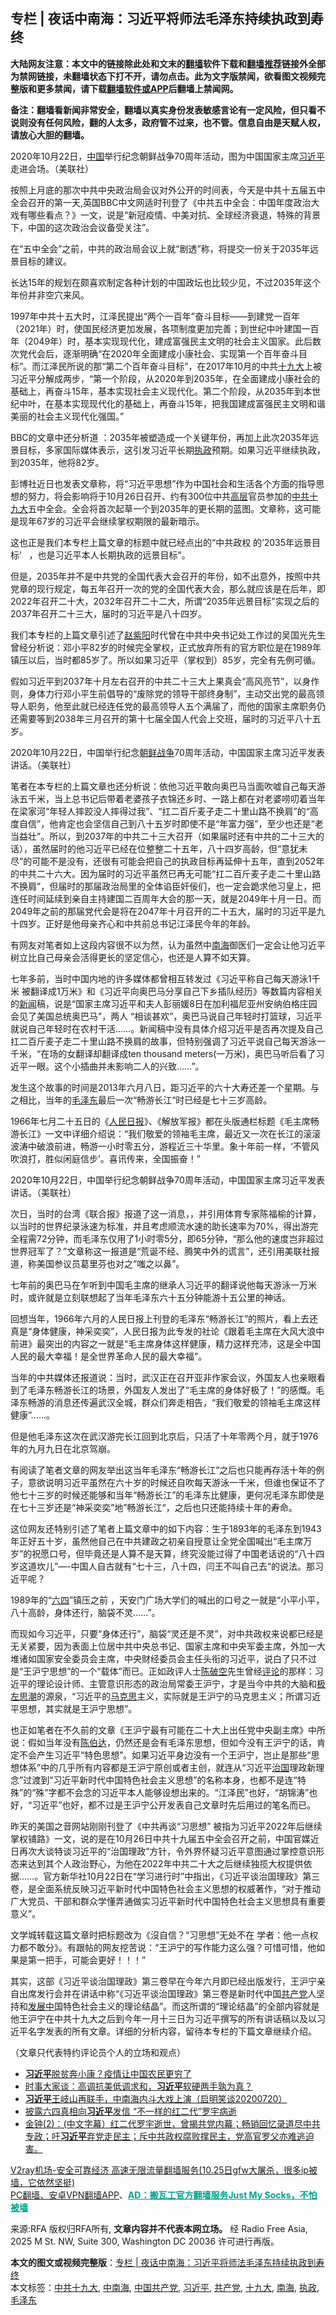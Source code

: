  <h2>专栏 | 夜话中南海：习近平将师法毛泽东持续执政到寿终</h2> <p class="notice"><b>大陆网友注意：本文中的链接除此处和文末的<a href="https://github.com/bannedbook/fanqiang" >翻墙</a>软件下载和<a href="https://github.com/killgcd/justmysocks/blob/master/README.md">翻墙推荐</a>链接外全部为禁网链接，未翻墙状态下打不开，请勿点击。此为文字版禁闻，欲看图文视频完整版和更多禁闻，请下载<a href="https://github.com/bannedbook/fanqiang">翻墙软件或APP</a>后翻墙上禁闻网。</p><p>备注：翻墙看新闻非常安全，翻墙以真实身份发表敏感言论有一定风险，但只看不说则没有任何风险，翻的人太多，政府管不过来，也不管。信息自由是天赋人权，请放心大胆的翻墙。</b></p>  <div class="entry"> <p>2020年10月22日，<span class='wp_keywordlink_affiliate'><a href="https://www.bannedbook.org/" title="中国" target="_blank">中国</a></span>举行纪念朝鲜战争70周年活动，图为中国国家主席<a href="https://www.bannedbook.org/bnews/tag/%e4%b9%a0%e8%bf%91%e5%b9%b3/" class="st_tag internal_tag" rel="tag" title="标签 习近平 下的日志">习近平</a>走进会场。（美联社）</p> <p>按照上月底的那次中共中央政治局会议对外公开的时间表，今天是中共十五届五中全会召开的第一天,英国BBC中文网适时刊登了《中共五中全会：中国年度政治大戏有哪些看点？》一文，说是“新冠疫情、中美对抗、全球经济衰退，特殊的背景下，中国的这次政治会议备受关注”。</p> <p>在“五中全会”之前，中共的政治局会议上就“剧透”称，将提交一份关于2035年远景目标的建议。</p> <p>长达15年的规划在颇喜欢制定各种计划的中国政坛也比较少见，不过2035年这个年份并非空穴来风。</p> <p>1997年中共十五大时，江泽民提出“两个一百年”奋斗目标——到建党一百年（2021年）时，使国民经济更加发展，各项制度更加完善；到世纪中叶建国一百年（2049年）时，基本实现现代化，建成富强民主文明的社会主义国家。此后数次党代会后，逐渐明确“在2020年全面建成小康社会、实现第一个百年奋斗目标”。而江泽民所说的那“第二个百年奋斗目标”，在2017年10月的中共<a href="https://www.bannedbook.org/bnews/tag/%e5%8d%81%e4%b9%9d%e5%a4%a7/" class="st_tag internal_tag" rel="tag" title="标签 十九大 下的日志">十九大</a>上被习近平分解成两步，“第一个阶段，从2020年到2035年，在全面建成小康社会的基础上，再奋斗15年，基本实现社会主义现代化。第二个阶段，从2035年到本世纪中叶，在基本实现现代化的基础上，再奋斗15年，把我国建成富强民主文明和谐美丽的社会主义现代化强国。”</p> <p>BBC的文章中还分析道 ：2035年被塑造成一个关键年份，再加上此次2035年远景目标，多家国际媒体表示，这引发习近平长期<a href="https://www.bannedbook.org/bnews/tag/%E6%89%A7%E6%94%BF/" class="st_tag internal_tag" rel="tag" title="标签 执政 下的日志">执政</a>预期。如果习近平继续执政，到2035年，他将82岁。</p> <p>彭博社近日也发表文章称，将“习近平思想”作为中国社会和生活各个方面的指导思想的努力，将会影响将于10月26日召开、约有300位中共<span class='wp_keywordlink_affiliate'><a href="https://www.bannedbook.org/bnews/ccpdope/" title="中共高层内幕" target="_blank">高层</a></span>官员参加的<a href="https://www.bannedbook.org/bnews/tag/%e4%b8%ad%e5%85%b1%e5%8d%81%e4%b9%9d%e5%a4%a7/" class="st_tag internal_tag" rel="tag" title="标签 中共十九大 下的日志">中共十九大</a>五中全会。全会将首次起草一个到2035年的更长期的蓝图。文章称，这可能是现年67岁的习近平会继续掌权期限的最新暗示。</p> <p>这也正是我们本专栏上篇文章的标题中就已经点出的“中共政权 的‘2035年远景目标’   ，也是习近平本人长期执政的远景目标”。</p>  <p>但是，2035年并不是中共党的全国代表大会召开的年份，如不出意外，按照中共党章的现行规定，每五年召开一次的党的全国代表大会，那么就应该是在后年，即2022年召开二十大，2032年召开二十二大，所谓“2035年远景目标”实现之后的2037年召开二十三大，届时的习近平是八十四岁。</p> <p>我们本专栏的上篇文章引述了<span class='wp_keywordlink'><a href="https://www.bannedbook.org/forum2/topic93.html" title="《改革历程-赵紫阳回忆录》" target="_blank">赵紫阳</a></span>时代曾在中共中央书记处工作过的吴国光先生曾经分析说：邓小平82岁的时候完全掌权，正式放弃所有的官方职位是在1989年镇压以后，当时都85岁了。所以如果习近平（掌权到）85岁，完全有先例可循。</p> <p>假如习近平到2037年十月左右召开的中共二十三大上果真会“高风亮节”，以身作则，身体力行邓小平生前倡导的“废除党的领导干部终身制”，主动交出党的最高领导人职务，他至此就已经连任党的最高领导人五个满届了，而他的国家主席职务仍还需要等到2038年三月召开的第十七届全国人代会上交班，届时的习近平八十五岁。</p> <p>2020年10月22日，中国举行纪念<span class='wp_keywordlink'><a href="https://www.bannedbook.org/forum2/topic1037.html" title="朝鲜战争——李奇微回忆录" target="_blank">朝鲜战争</a></span>70周年活动，中国国家主席习近平发表讲话。（美联社） </p> <p>笔者在本专栏的上篇文章也还分析说：依他习近平敢向奥巴马当面吹嘘自己每天游泳五千米，当上总书记后带着老婆孩子衣锦还乡时、一路上都在对老婆唠叨着当年在梁家河“年轻人摔跤没人摔得过我”、“扛二百斤麦子走二十里山路不换肩”的“高度自信”，他肯定也会坚信自己到八十五岁时即使不是“年富力强”，至少也还是“老当益壮”。所以，到2037年的中共二十三大召开（如果届时还有中共的二十三大的话），虽然届时的他习近平已经在位整整二十五年，八十四岁高龄，但“意犹未尽”的可能不是没有，还很有可能会把自己的执政目标再延伸十五年，直到2052年的中共二十六大。因为届时的习近平虽然已再无可能“扛二百斤麦子走二十里山路不换肩”，但届时的那届政治局里的全体谄臣奸佞们，也一定会跪求他习皇上，把连任时间延续到亲自主持建国二百周年大会的那一天，就是2049年十月一日。而2049年之前的那届党代会是将在2047年十月召开的二十五大，届时的习近平是九十四岁。正好是他母亲齐心和中共前总书记江泽民今年的年龄。</p> <p>有网友对笔者如上这段内容很不以为然，认为虽然中<a href="https://www.bannedbook.org/bnews/tag/%e5%8d%97%e6%b5%b7/" class="st_tag internal_tag" rel="tag" title="标签 南海 下的日志">南海</a>御医们一定会让他习近平树立比自己母亲会活得更长的坚定信心，也还是人算不如天算。</p> <p>七年多前，当时中国内地的许多媒体都曾相互转发过《习近平称自己每天游泳1千米 被翻译成1万米》和《习近平向奥巴马分享自己下乡插队经历》等数篇内容相关的<span class='wp_keywordlink_affiliate'><a href="https://www.bannedbook.org/" title="新闻">新闻</a></span>稿，说是“国家主席习近平和夫人彭丽媛8日在加利福尼亚州安纳伯格庄园会见了美国总统奥巴马”，两人 “相谈甚欢”，奥巴马说自己年轻时打篮球，习近平就说自己年轻时在农村干活……。新闻稿中没有具体介绍习近平是否再次提及自己扛二百斤麦子走二十里山路不换肩的故事，但特别强调了习近平说自己每天游泳一千米，“在场的女翻译却翻译成ten thousand meters(一万米)，奥巴马听后看了习近平一眼。这个小插曲并未影响二人的兴致……”。</p> <p>发生这个故事的时间是2013年六月八日，距习近平的六十大寿还差一个星期。与之相比，当年的<a href="https://www.bannedbook.org/bnews/tag/%e6%af%9b%e6%b3%bd%e4%b8%9c/" class="st_tag internal_tag" rel="tag" title="标签 毛泽东 下的日志">毛泽东</a>最后一次“畅游长江“时已经是七十三岁高龄。</p>  <p>1966年七月二十五日的《<span class='wp_keywordlink'><a href="https://www.bannedbook.org/forum2/topic109.html" title="透视人民日报" target="_blank">人民日报</a></span>》、《解放军报》都在头版通栏标题《毛主席畅游长江》一文中详细介绍说：“我们敬爱的领袖毛主席，最近又一次在长江的滚滚波涛中破浪前进，畅游一小时零五分，游程近三十华里。象十年前一样，‘不管风吹浪打，胜似闲庭信步’。喜讯传来，全国振奋！”</p> <p>2020年10月22日，中国举行纪念朝鲜战争70周年活动，中国国家主席习近平发表讲话。（美联社） </p> <p>次日，当时的台湾《联合报》报道了这一消息，，并引用体育专家陈福榆的计算，以当时的世界纪录泳速为标准，并且考虑顺流水速的助长速率为70%，得出游完全程需72分钟，而毛泽东仅用了1小时零5分，即65分钟，“那么他的速度岂非超过世界冠军了？”文章称这一报道是“荒诞不经、腾笑中外的谎言”，还引用美联社报道，称美国参议员葛里芬也对之“嗤之以鼻”。</p> <p>七年前的奥巴马在乍听到中国毛主席的继承人习近平的翻译说他每天游泳一万米时，或许就是立刻联想起了当年毛泽东六十五分钟能游十五公里的神话。</p> <p>回想当年，1966年六月的人民日报上刊登的毛泽东“畅游长江”的照片，看上去还真是“身体健康，神采奕奕”，人民日报为此专发的社论《跟着毛主席在大风大浪中前进》最突出的内容之一就是“毛主席身体这样健康，精力这样充沛，这是全中国人民的最大幸福！是全世界革命人民的最大幸福”。</p> <p>当年的中共媒体还报道说：当时，武汉正在召开亚非作家会议，外国友人也亲眼看到了毛泽东畅游长江的场景，外国友人发出了“毛主席的身体好极了！”的感慨。毛泽东畅游的消息还传遍武汉全城，群众们奔走相告，“我们敬爱的领袖毛主席这样健康”……。</p> <p>但是他毛泽东这次在武汉游完长江回到北京后，只活了十年零两个月，就于1976年的九月九日在北京驾崩。</p> <p>有阅读了笔者文章的网友举出这当年毛泽东“畅游长江”之后也只能再存活十年的例子，意欲说明习近平虽然在六十岁的时候还自吹每天游泳一千米，但谁也保证不了他七十三岁的时候还能够和当年“畅游长江”的毛泽东比健康，更何况毛泽东即使是在七十三岁还是“神采奕奕”地”畅游长江“，之后也只还能持续十年的寿命。</p>  <p>这位网友还特别引述了笔者上篇文章中的如下内容：生于1893年的毛泽东到1943年正好五十岁，虽然他自己在中共建政之初亲自授意让全党全国喊出“毛主席万岁”的祝愿口号，但毕竟还是人算不是天算，终究没能过得了中国老话说的“八十四岁这道坎儿”&#8212;-中国人自古就有“七十三，八十四，闫王不叫自己去“的说法。那习近平呢？</p> <p>1989年的“<span class='wp_keywordlink'><a href="https://www.bannedbook.org/forum2/topic2509.html" title="《中国六四真相》" target="_blank">六四</a></span>”镇压之前 ，天安门广场大学们的喊出的口号之一就是“小平小平，八十高龄，身体还行，脑袋不灵……”。</p> <p>而现如今习近平，只要“身体还行”，脑袋“灵还是不灵”，对中共政权来说都已经是无关紧要，因为表面上位居中共中央总书记、国家主席和中央军委主席，外加一大堆诸如国家安全委员会主席，中央财经委员会主任头衔的习近平，说白了只不过是“王沪宁思想”的一个“载体”而已。正如政评人士<span class='wp_keywordlink'><a href="https://www.bannedbook.org/forum10/topic353.html" title="陈破空" target="_blank">陈破空</a></span>先生曾经<span class='wp_keywordlink_affiliate'><a href="https://www.bannedbook.org/bnews/comments/" title="新闻评论" target="_blank">评论</a></span>的那样：习近平的理论设计师、主管意识形态的政治局常委王沪宁，才是当今中共的大脑和<span class='wp_keywordlink'><a href="https://www.bannedbook.org/forum2/topic946.html" title="极左思潮与中国" target="_blank">极左思潮</a></span>的源泉，“习近平的<span class='wp_keywordlink'><a href="https://www.bannedbook.org/forum2/topic105.html" title="《马克思的成魔之路》" target="_blank">马克思</a></span>主义，实际就是王沪宁的马克思主义；所谓习近平思想，其实就是王沪宁思想”。</p> <p>也正如笔者在不久前的文章《王沪宁最有可能在二十大上出任党中央副主席》中所说：假如当年没有<span class='wp_keywordlink'><a href="https://www.bannedbook.org/forum2/topic1154.html" title="陈伯达传" target="_blank">陈伯达</a></span>，仍然还是会有毛泽东思想，但如今没有王沪宁的话，肯定不会产生习近平“特色思想”。如果习近平身边没有一个王沪宁，岂止是那些“思想体系”中的几乎所有内容都是王沪宁原创或者主创，就连从“习近平<span class='wp_keywordlink'><a href="https://www.bannedbook.org/forum24/topic8925.html" title="《治国大道》" target="_blank">治国</a></span>理政新理念”过渡到“习近平新时代中国特色社会主义思想”的名称本身，也都不是连“特殊”的“殊”字都不会念的习近平本人能够设想出来的。“江泽民”也好，“胡锦涛”也好，“习近平”也好，都不过是王沪宁公开发表自己文章时先后用过的笔名而已。</p> <p>昨天的美国之音网站刚刚刊登了《中共再谈“习思想” 被指为习近平2022年后继续掌权铺路》一文，说的是在10月26日中共十九届五中全会召开之前，中国官媒近日再次大谈特谈习近平的“治国理政”方针，令外界怀疑习近平意图通过掌控意识形态来达到其个人政治野心，为他在2022年中共二十大之后继续独揽大权提供依据……。官方新华社10月22日在“学习进行时”中指出，《习近平谈治国理政》第三卷，是全面系统反映习近平新时代中国特色社会主义思想的权威著作，“对于推动广大党员、干部和群众学懂弄通做实习近平新时代中国特色社会主义思想具有重要意义”。</p> <p>文学城转载这篇文章时把标题改为《沒自信？“习思想”无处不在 学者：他一点权力都不敢分》。有跟帖的网友挖苦说：“王沪宁的写作能力这么强？可惜可惜，他如果是第一把手，可能会更好！！！”</p> <p>其实，这部《习近平谈治国理政》第三卷早在今年六月即已经出版发行，王沪宁亲自出席发行会并在讲话中称“《习近平谈治国理政》第三卷是新时代中国<a href="https://www.bannedbook.org/bnews/tag/%e5%85%b1%e4%ba%a7%e5%85%9a/" class="st_tag internal_tag" rel="tag" title="标签 共产党 下的日志">共产党</a>人坚持和<span class='wp_keywordlink'><a href="https://www.bannedbook.org/forum11/topic335.html" title="禁片：发展中出现的问题，只能靠发展解决？" target="_blank">发展中</a></span>国特色社会主义的理论结晶”。而这所谓的“理论结晶”的全部内容就是他王沪宁在中共十九大之后到今年一月十三日为习近平撰写的所有讲话稿以及以习近平名字发表的所有文章。详细的分析内容，留待本专栏的下篇文章继续介绍。</p> <p>（文章只代表特约评论员个人的立场和观点）</p>  <ul class='op-related-articles' title='相关阅读'> <li><a href='https://www.bannedbook.org/bnews/comments/20201027/1420717.html' target='_blank'><b>习近平</b>脱贫奔小康？疫情让中国农民更穷了</a></li> <li><a href='https://www.bannedbook.org/bnews/headline/20201027/1420713.html' target='_blank'>时事大家谈：高调抗美低调求和，<b>习近平</b>软硬两手孰为真？</a></li> <li><a href='https://www.bannedbook.org/bnews/bannedvideo/20201027/1420685.html' target='_blank'><b>习近平</b>王岐山再联手，中南海内斗大戏上演（启明笑谈20200720）</a></li> <li><a href='https://www.bannedbook.org/bnews/headline/20201026/1420670.html' target='_blank'>披露六四真相向<b>习近平</b>发信 “不一样的红二代”罗宇病逝</a></li> <li><a href='https://www.bannedbook.org/bnews/bannedvideo/20201026/1420636.html' target='_blank'>金钟(2)：(中文字幕）红二代罗宇逝世，曾揭共党内幕；畅销回忆录道尽中共专政；吁<b>习近平</b>弃党走民主；斥中共政权腐败撑民主，党高官罗父亦难逃迫害。</a></li> </ul> <p class="texttj"> <a href="https://www.bannedbook.org/forum23/topic22702.html" target="_blank">V2ray机场-安全可靠经济 高速无限流量翻墙服务(10.25日gfw大屠杀，很多ip被墙，它依然坚挺)</a><br/> <a href="https://github.com/bannedbook/fanqiang/wiki/%E7%A6%81%E9%97%BB%E7%BD%91%E5%AE%89%E5%8D%93%E7%BF%BB%E5%A2%99%E6%96%B0%E9%97%BBAPP" target="_blank">PC翻墙、安卓VPN翻墙APP</a>、<span onclick="window.open('https://github.com/killgcd/justmysocks/blob/master/README.md')" style="font-weight:bold;color:#00A191;cursor:pointer;text-decoration:underline;outline:none">AD：搬瓦工官方翻墙服务Just My Socks，不怕被墙</span></p><p>来源:RFA  版权归RFA所有, <strong>文章内容并不代表本网立场。</strong>  经 Radio Free Asia, 2025 M St. NW, Suite 300, Washington DC 20036 许可进行再版。</p><a name='sharetosocial'></a>       <div><b>本文的图文或视频完整版</b>：<a href='https://www.bannedbook.org/bnews/cbnews/20201027/1420731.html'>专栏 | 夜话中南海：习近平将师法毛泽东持续执政到寿终</a></div>  </div><!--END ENTRY--> <div class="postfooter"> <div>本文标签：<a href="https://www.bannedbook.org/bnews/tag/%e4%b8%ad%e5%85%b1%e5%8d%81%e4%b9%9d%e5%a4%a7/" rel="tag">中共十九大</a>, <a href="https://www.bannedbook.org/bnews/tag/%e4%b8%ad%e5%8d%97%e6%b5%b7/" rel="tag">中南海</a>, <a href="https://www.bannedbook.org/bnews/tag/%e4%b8%ad%e5%9b%bd%e5%85%b1%e4%ba%a7%e5%85%9a/" rel="tag">中国共产党</a>, <a href="https://www.bannedbook.org/bnews/tag/%e4%b9%a0%e8%bf%91%e5%b9%b3/" rel="tag">习近平</a>, <a href="https://www.bannedbook.org/bnews/tag/%e5%85%b1%e4%ba%a7%e5%85%9a/" rel="tag">共产党</a>, <a href="https://www.bannedbook.org/bnews/tag/%e5%8d%81%e4%b9%9d%e5%a4%a7/" rel="tag">十九大</a>, <a href="https://www.bannedbook.org/bnews/tag/%e5%8d%97%e6%b5%b7/" rel="tag">南海</a>, <a href="https://www.bannedbook.org/bnews/tag/%E6%89%A7%E6%94%BF/" rel="tag">执政</a>, <a href="https://www.bannedbook.org/bnews/tag/%e6%af%9b%e6%b3%bd%e4%b8%9c/" rel="tag">毛泽东</a></div>  </div><!--END POSTFOOTER--> 